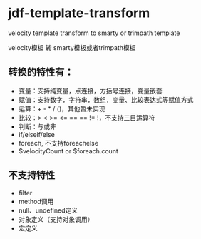 # jdf-template-transform
velocity template transform to smarty or trimpath template

velocity模板 转 smarty模板或者trimpath模板

## 转换的特性有：
* 变量：支持纯变量，点连接，方括号连接，变量嵌套
* 赋值：支持数字，字符串，数组，变量、比较表达式等赋值方式
* 运算：+ - * / ()，其他暂未实现
* 比较：> < >= <= == == != !，不支持三目运算符 
* 判断：与或非
* if/elseif/else
* foreach, 不支持foreachelse
* $velocityCount or $foreach.count

## 不支持特性
* filter
* method调用
* null、undefined定义
* 对象定义（支持对象调用）
* 宏定义
